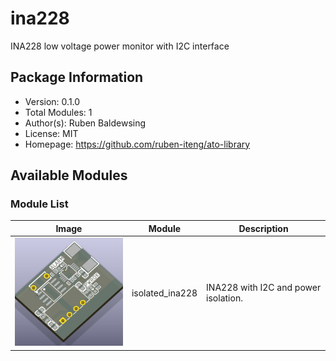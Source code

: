 # ina228

INA228 low voltage power monitor with I2C interface

## Package Information

- Version: 0.1.0
- Total Modules: 1
- Author(s): Ruben Baldewsing
- License: MIT
- Homepage: https://github.com/ruben-iteng/ato-library

## Available Modules

### Module List

| Image | Module | Description |
|-------|--------|-------------|
|<img src="assets/isolated_ina228.png" alt="isolated_ina228" width="250"/>| isolated_ina228 | INA228 with I2C and power isolation. |
